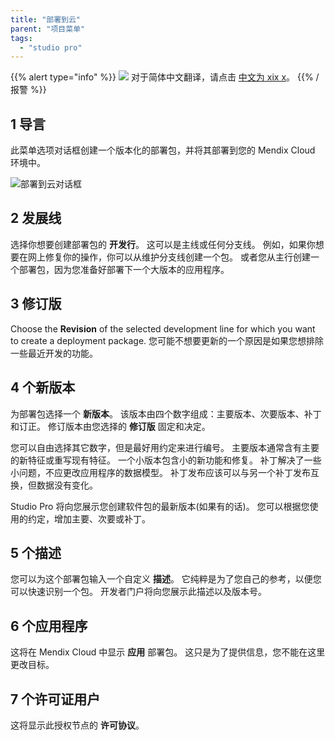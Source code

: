 ```yaml
---
title: "部署到云"
parent: "项目菜单"
tags:
  - "studio pro"
---
```


{{% alert type="info" %}}
<img src="attachments/chinese-translation/china.png" style="display: inline-block; margin: 0" /> 对于简体中文翻译，请点击 [中文为 xix x](https://cdn.mendix.tencent-cloud.com/documentation/refguide8/deploy-to-the-cloud-dialog.pdf)。
{{% /报警 %}}

## 1 导言

此菜单选项对话框创建一个版本化的部署包，并将其部署到您的 Mendix Cloud 环境中。

![部署到云对话框](attachments/project-menu/deploy-to-the-cloud.png)

## 2 发展线

选择你想要创建部署包的 **开发行**。 这可以是主线或任何分支线。 例如，如果你想要在网上修复你的操作，你可以从维护分支线创建一个包。 或者您从主行创建一个部署包，因为您准备好部署下一个大版本的应用程序。

## 3 修订版

Choose the **Revision** of the selected development line for which you want to create a deployment package. 您可能不想要更新的一个原因是如果您想排除一些最近开发的功能。

## 4 个新版本

为部署包选择一个 **新版本**。 该版本由四个数字组成：主要版本、次要版本、补丁和订正。 修订版本由您选择的 **修订版** 固定和决定。

您可以自由选择其它数字，但是最好用约定来进行编号。 主要版本通常含有主要的新特征或重写现有特征。 一个小版本包含小的新功能和修复。 补丁解决了一些小问题，不应更改应用程序的数据模型。 补丁发布应该可以与另一个补丁发布互换，但数据没有变化。

Studio Pro 将向您展示您创建软件包的最新版本(如果有的话)。 您可以根据您使用的约定，增加主要、次要或补丁。

## 5 个描述

您可以为这个部署包输入一个自定义 **描述**。 它纯粹是为了您自己的参考，以便您可以快速识别一个包。 开发者门户将向您展示此描述以及版本号。

## 6 个应用程序

这将在 Mendix Cloud 中显示 **应用** 部署包。 这只是为了提供信息，您不能在这里更改目标。

## 7 个许可证用户

这将显示此授权节点的 **许可协议**。
